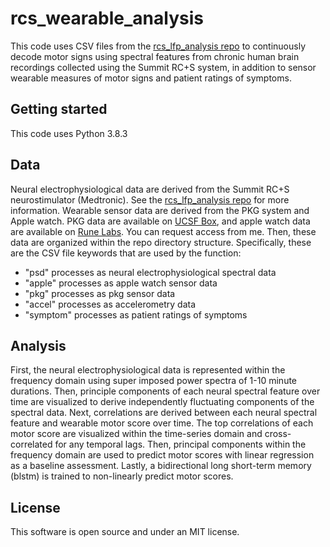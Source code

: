 # rcs_wearable_analysis

This code uses CSV files from the [rcs_lfp_analysis repo](https://github.com/molaruna/rcs_lfp_analysis) 
to continuously decode motor signs using spectral features from chronic human brain recordings collected using the Summit RC+S system, in addition to sensor wearable measures of motor signs and patient ratings of symptoms. 

## Getting started
This code uses Python 3.8.3


## Data
Neural electrophysiological data are derived from the Summit RC+S neurostimulator (Medtronic). See the [rcs_lfp_analysis repo](https://github.com/molaruna/rcs_lfp_analysis) for more information. Wearable sensor data are derived from the PKG system and Apple watch. PKG data are available on [UCSF Box](https://ucsf.app.box.com/folder/0), and apple watch data are available on [Rune Labs](https://app.runelabs.io/patients). You can request access from me. Then, these data are organized within the repo directory structure. Specifically, these are the CSV file keywords that are used by the function:<br/>
* "psd" processes as neural electrophysiological spectral data
* "apple" processes as apple watch sensor data
* "pkg" processes as pkg sensor data
* "accel" processes  as accelerometry data
* "symptom" processes as patient ratings of symptoms
 
## Analysis
First, the neural electrophysiological data is represented within the frequency domain using super imposed power spectra of 1-10 minute durations. Then, principle components of each neural spectral feature over time are visualized to derive independently fluctuating components of the spectral data. Next, correlations are derived between each neural spectral feature and wearable motor score over time. The top correlations of each motor score are visualized within the time-series domain and cross-correlated for any temporal lags. Then,  principal components within the frequency domain are used to predict motor scores with linear regression as a baseline assessment. Lastly, a bidirectional long short-term memory (blstm) is trained to non-linearly predict motor scores.
  
## License
This software is open source and under an MIT license.
